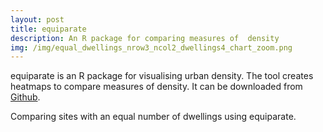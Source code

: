 ```yaml
---
layout: post
title: equiparate
description: An R package for comparing measures of  density
img: /img/equal_dwellings_nrow3_ncol2_dwellings4_chart_zoom.png
---
```


equiparate is an R package for visualising urban density. The tool creates heatmaps to compare measures of density. It can be downloaded from <a href="https://github.com/lbuk/equiparate">Github</a>.

<div class="col">
	<img class="col" src="{{ site.baseurl }}/img/equal_dwellings_nrow3_ncol2_dwellings4_chart.png" alt="" title=""/>
</div>

<div class="col three caption">
	Comparing sites with an equal number of dwellings using equiparate.
</div>
